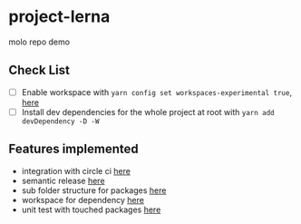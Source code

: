 # project-lerna
molo repo demo

## Check List 
- [ ] Enable workspace with `yarn config set workspaces-experimental true`, [here](https://classic.yarnpkg.com/blog/2017/08/02/introducing-workspaces/)
- [ ] Install dev dependencies for the whole project at root with `yarn add devDependency -D -W` 

## Features implemented
* integration with circle ci [here](https://github.com/seeliang/project-lerna/pull/8/files)
* semantic release [here](https://github.com/seeliang/project-lerna/pull/4/files)
* sub folder structure for packages [here](https://github.com/seeliang/project-lerna/pull/6/files)
* workspace for dependency [here](https://github.com/seeliang/project-lerna/pull/10/files)
* unit test with touched packages [here](https://github.com/seeliang/project-lerna/pull/9)